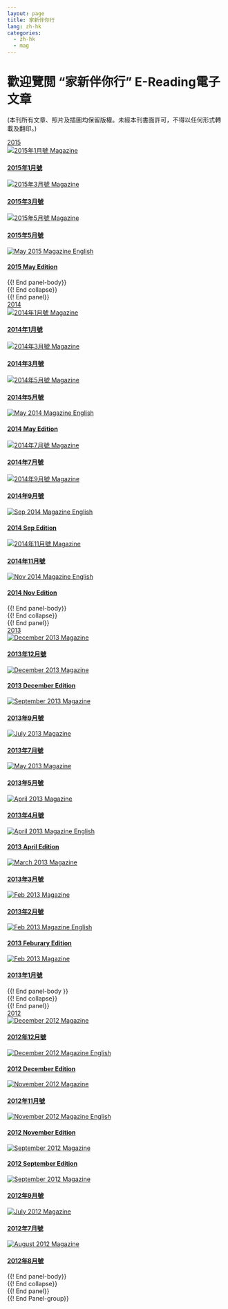 ```yaml
---
layout: page
title: 家新伴你行
lang: zh-hk
categories: 
  - zh-hk
  - mag
---
```


歡迎覽閲 “家新伴你行” E-Reading電子文章
=============================================
(本刊所有文章、照片及插圖均保留版權。未經本刊書面許可，不得以任何形式轉載及翻印。)

<!-- IF ENGLISH USE H5, OTHERWISE USE H4 -->
<div class="row">
<div class="panel-group " id="mag-panel">
<div class="panel panel-default">
<div class="panel-heading">
<a data-toggle="collapse" data-parent="#mag-panel" href="#collapse2015">2015</a>
</div>
<div id="collapse2015">
<div class="panel-body">  
<a href="../stayconnect_Jan_2015.pdf">
<div class="col-sm-6 col-md-3">
<div class="thumbnail">
<img class="img-responsive" alt="2015年1月號 Magazine" src="../stayconnect_Jan_2015_small.jpg">
<div class="caption">
<h4>2015年1月號</h4>
</div></div>
</div>
</a>
<a href="../stayconnect_Mar_2015.pdf">
<div class="col-sm-6 col-md-3">
<div class="thumbnail">
<img class="img-responsive" alt="2015年3月號 Magazine" src="../stayconnect_Mar_2015_small.jpg">
<div class="caption">
<h4>2015年3月號</h4>
</div></div>
</div>
</a>
<a href="../stayconnect_May_2015.pdf">
<div class="col-sm-6 col-md-3">
<div class="thumbnail">
<img class="img-responsive" alt="2015年5月號 Magazine" src="../stayconnect_May_2015_small.jpg">
<div class="caption">
<h4>2015年5月號</h4>
</div></div>
</div>
</a>
<a href="../stayconnect_May_2015_en.pdf">
<div class="col-sm-6 col-md-3">
<div class="thumbnail">
<img class="img-responsive" alt="May 2015 Magazine English" src="../stayconnect_May_2015_en_small.jpg">
<div class="caption">
<h4>2015 May Edition</h4>
</div></div>
</div>
</a>
</div> {{! End panel-body}}
</div> {{! End collapse}}
</div> {{! End panel}}
<div class="panel panel-default">
<div class="panel-heading">
<a data-toggle="collapse" data-parent="#mag-panel" href="#collapse2014">2014</a>
</div>
<div id="collapse2014">
<div class="panel-body">  
<a href="../stayconnect_Jan_2014.pdf">
<div class="col-sm-6 col-md-3">
<div class="thumbnail">
<img class="img-responsive" alt="2014年1月號 Magazine" src="../stayconnect_Jan_2014_small.jpg">
<div class="caption">
<h4>2014年1月號</h4>
</div></div>
</div>
</a>
<a href="../stayconnect_Mar_2014.pdf">
<div class="col-sm-6 col-md-3">
<div class="thumbnail">
<img class="img-responsive" alt="2014年3月號 Magazine" src="../stayconnect_Mar_2014_small.jpg">
<div class="caption">
<h4>2014年3月號</h4>
</div></div>
</div>
</a>
<a href="../stayconnect_May_2014.pdf">
<div class="col-sm-6 col-md-3">
<div class="thumbnail">
<img class="img-responsive" alt="2014年5月號 Magazine" src="../stayconnect_May_2014_small.jpg">
<div class="caption">
<h4>2014年5月號</h4>
</div></div>
</div>
</a>
<a href="../stayconnect_May_2014_en.pdf">
<div class="col-sm-6 col-md-3">
<div class="thumbnail">
<img class="img-responsive" alt="May 2014 Magazine English" src="../stayconnect_May_2014_en_small.jpg">
<div class="caption">
<h4>2014 May Edition</h4>
</div></div>
</div>
</a>
<a href="../stayconnect_Jul_2014.pdf">
<div class="col-sm-6 col-md-3">
<div class="thumbnail">
<img class="img-responsive" alt="2014年7月號 Magazine" src="../stayconnect_Jul_2014_small.jpg">
<div class="caption">
<h4>2014年7月號</h4>
</div></div>
</div>
</a>
<a href="../stayconnect_Sep_2014.pdf">
<div class="col-sm-6 col-md-3">
<div class="thumbnail">
<img class="img-responsive" alt="2014年9月號 Magazine" src="../stayconnect_Sep_2014_small.jpg">
<div class="caption">
<h4>2014年9月號</h4>
</div></div>
</div>
</a>
<a href="../stayconnect_Sep_2014_en.pdf">
<div class="col-sm-6 col-md-3">
<div class="thumbnail">
<img class="img-responsive" alt="Sep 2014 Magazine English" src="../stayconnect_Sep_2014_en_small.jpg">
<div class="caption">
<h4>2014 Sep Edition</h4>
</div></div>
</div>
</a>
<a href="../stayconnect_Nov_2014.pdf">
<div class="col-sm-6 col-md-3">
<div class="thumbnail">
<img class="img-responsive" alt="2014年11月號 Magazine" src="../stayconnect_Nov_2014_small.jpg">
<div class="caption">
<h4>2014年11月號</h4>
</div></div>
</div>
</a>
<a href="../stayconnect_Nov_2014_en.pdf">
<div class="col-sm-6 col-md-3">
<div class="thumbnail">
<img class="img-responsive" alt="Nov 2014 Magazine English" src="../stayconnect_Nov_2014_en_small.jpg">
<div class="caption">
<h4>2014 Nov Edition</h4>
</div></div>
</div>
</a>
</div> {{! End panel-body}}
</div> {{! End collapse}}
</div> {{! End panel}}
<div class="panel panel-default">
<div class="panel-heading">
<a data-toggle="collapse" data-parent="#mag-panel" href="#collapse2013">2013</a>
</div>
<div id="collapse2013" class="collapse">
<div class="panel-body">  
<div class="col-sm-6 col-md-3">
<a href="../Mffc 1312.pdf">
<div>
<div class="thumbnail">
<img class="img-responsive" alt="December 2013 Magazine" src="../Mffc 1312.png">
<div class="caption">
<h4>2013年12月號</h4>
</div></div>
</div>
</a>
<a href="../English - December 2013.pdf">
<div>
<div class="thumbnail">
<img class="img-responsive" alt="December 2013 Magazine"
src="../English - December 2013.png">
<div class="caption">
<h4>2013 December Edition</h4>
</div></div>
</div>
</a>
<a href="../stayconnect_Sept_2013.pdf">
<div>
<div class="thumbnail">
<img class="img-responsive" alt="September 2013 Magazine" src="../stayconnect_2013Sept.png">
<div class="caption">
<h4>2013年9月號</h4>
</div></div>
</div>
</a>
</div>
<div class="col-sm-6 col-md-3">
<a href="../stayconnect_July_2013.pdf">
<div >
<div class="thumbnail">
<img class="img-responsive" alt="July 2013 Magazine" src="../stayconnect_2013July.png">
<div class="caption">
<h4>2013年7月號</h4>
</div></div>
</div>
</a>
<a href="../stayconnect_May_2013.pdf">
<div >
<div class="thumbnail">
<img class="img-responsive" alt="May 2013 Magazine" src="../stayconnect_2013May.png">
<div class="caption">
<h4>2013年5月號</h4>
</div>
</div>
</div>
</a>
<a href="../stayconnect_Apr_2013.pdf">
<div >
<div class="thumbnail">
<img class="img-responsive" alt="April 2013 Magazine" src="../stayconnect_2013Apr.png">
<div class="caption">
<h4>2013年4月號</h4>
</div>
</div>
</div>
</a>
</div>
<div class="col-sm-6 col-md-3">
<a href="../stayconnect_Apr_2013_en.pdf">
<div >
<div class="thumbnail">
<img class="img-responsive" alt="April 2013 Magazine English" src="../stayconnect_2013Apr_en.png">
<div class="caption">
<h4>2013 April Edition</h4>
</div>
</div>
</div>
</a>
<a href="../stayconnect_Mar_2013.pdf">
<div >
<div class="thumbnail">
<img class="img-responsive" alt="March 2013 Magazine" src="../stayconnect_2013Mar.png">
<div class="caption">
<h4>2013年3月號</h4>
</div>
</div>
</div>
</a>
<a href="../stayconnect_Feb_2013.pdf">
<div >
<div class="thumbnail">
<img class="img-responsive" alt="Feb 2013 Magazine" src="../stayconnect_2013Feb.png">
<div class="caption">
<h4>2013年2月號</h4>
</div>
</div>
</div>
</a>
</div>
<div>
<a href="../stayconnect_Feb_2013_en.pdf">
<div class="col-sm-6 col-md-3">
<div class="thumbnail">
<img class="img-responsive" alt="Feb 2013 Magazine English" src="../stayconnect_2013Feb_en.png">
<div class="caption">
<h4>2013 Feburary Edition</h4>
</div>
</div>
</div>
</a>
<a href="../stayconnect_Jan_2013.pdf">
<div class="col-sm-6 col-md-3">
<div class="thumbnail">
<img class="img-responsive" alt="Feb 2013 Magazine" src="../stayconnect_2013Jan.png">
<div class="caption">
<h4>2013年1月號</h4>
</div>
</div>
</div>
</a>
</div>
{{! End panel-body }}
</div>
</div> {{! End collapse}}
</div> {{! End panel}}
<div class="panel panel-default">
<div class="panel-heading">
<a data-toggle="collapse" data-parent="#mag-panel" href="#collapse2012">2012</a>
</div>
<div id="collapse2012" class="collapse">
<div class="panel-body">
<div class="col-sm-6 col-md-3">
<a href="../stayconnect_Dec_2012.pdf">
<div >
<div class="thumbnail">
<img class="img-responsive" alt="December 2012 Magazine" src="../stayconnect_2012Dec.png">
<div class="caption">
<h4>2012年12月號</h4>
</div></div>
</div>
</a>
<a href="../stayconnect_Dec_2012_en.pdf">
<div >
<div class="thumbnail">
<img class="img-responsive" alt="December 2012 Magazine English" src="../stayconnect_2012Dec_en.png">
<div class="caption">
<h4>2012 December Edition</h4>
</div></div>
</div>
</a>
</div>
<div class="col-sm-6 col-md-3">
<a href="../stayconnect_Nov_2012.pdf">
<div >
<div class="thumbnail">
<img class="img-responsive" alt="November 2012 Magazine" src="../stayconnect_2012Nov.png">
<div class="caption">
<h4>2012年11月號</h4>
</div></div>
</div>
</a>
<a href="../stayconnect_Nov_2012_en.pdf">
<div >
<div class="thumbnail">
<img class="img-responsive" alt="November 2012 Magazine English" src="../stayconnect_2012Nov_en.png">
<div class="caption">
<h4>2012 November Edition</h4>
</div></div>
</div>
</a>
</div>
<div class="col-sm-6 col-md-3">
<a href="../English - September 2012.pdf">
<div> 
<div class="thumbnail">
<img class="img-responsive" alt="September 2012 Magazine" src="../English - September 2012.png">
<div class="caption">
<h4>2012 September Edition</h4>
</div></div>
</div>
</a>
<a href="../stayconnect_Sept_2012.pdf">
<div> 
<div class="thumbnail">
<img class="img-responsive" alt="September 2012 Magazine" src="../stayconnect_2012Sept.png">
<div class="caption">
<h4>2012年9月號</h4>
</div></div>
</div>
</a>
</div>
<div class="col-sm-6 col-md-3">
<a href="../stayconnect_July_2012.pdf">
<div>
<div class="thumbnail">
<img class="img-responsive" alt="July 2012 Magazine" src="../stayconnect_2012July.png">
<div class="caption">
<h4>2012年7月號</h4>
</div></div>
</div>
</a>
<a href="../stayconnect_Aug_2012.pdf">
<div >
<div class="thumbnail">
<img class="img-responsive" alt="August 2012 Magazine" src="../stayconnect_2012Aug.png">
<div class="caption">
<h4>2012年8月號</h4>
</div></div>
</div>
</a>
</div>
</div> {{! End panel-body}}
</div> {{! End collapse}}
</div> {{! End panel}}

</div> {{! End Panel-group}}


